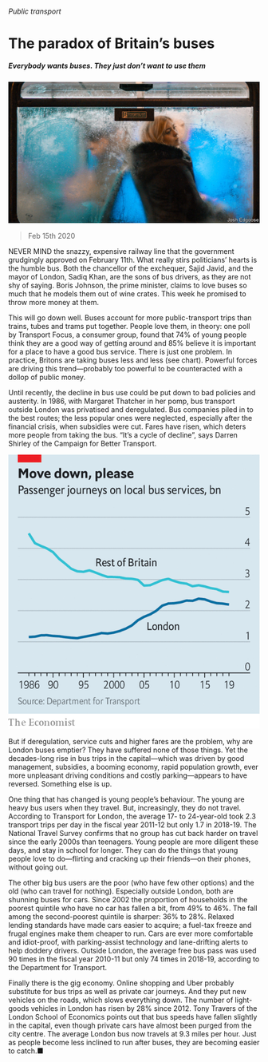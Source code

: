 ###### Public transport

# The paradox of Britain’s buses 

##### Everybody wants buses. They just don’t want to use them 

![image](images/20200215_BRP003_1.jpg) 

> Feb 15th 2020 

NEVER MIND the snazzy, expensive railway line that the government grudgingly approved on February 11th. What really stirs politicians’ hearts is the humble bus. Both the chancellor of the exchequer, Sajid Javid, and the mayor of London, Sadiq Khan, are the sons of bus drivers, as they are not shy of saying. Boris Johnson, the prime minister, claims to love buses so much that he models them out of wine crates. This week he promised to throw more money at them.

This will go down well. Buses account for more public-transport trips than trains, tubes and trams put together. People love them, in theory: one poll by Transport Focus, a consumer group, found that 74% of young people think they are a good way of getting around and 85% believe it is important for a place to have a good bus service. There is just one problem. In practice, Britons are taking buses less and less (see chart). Powerful forces are driving this trend—probably too powerful to be counteracted with a dollop of public money.


Until recently, the decline in bus use could be put down to bad policies and austerity. In 1986, with Margaret Thatcher in her pomp, bus transport outside London was privatised and deregulated. Bus companies piled in to the best routes; the less popular ones were neglected, especially after the financial crisis, when subsidies were cut. Fares have risen, which deters more people from taking the bus. “It’s a cycle of decline”, says Darren Shirley of the Campaign for Better Transport.

![image](images/20200215_BRC151_0.png) 


But if deregulation, service cuts and higher fares are the problem, why are London buses emptier? They have suffered none of those things. Yet the decades-long rise in bus trips in the capital—which was driven by good management, subsidies, a booming economy, rapid population growth, ever more unpleasant driving conditions and costly parking—appears to have reversed. Something else is up.

One thing that has changed is young people’s behaviour. The young are heavy bus users when they travel. But, increasingly, they do not travel. According to Transport for London, the average 17- to 24-year-old took 2.3 transport trips per day in the fiscal year 2011-12 but only 1.7 in 2018-19. The National Travel Survey confirms that no group has cut back harder on travel since the early 2000s than teenagers. Young people are more diligent these days, and stay in school for longer. They can do the things that young people love to do—flirting and cracking up their friends—on their phones, without going out.

The other big bus users are the poor (who have few other options) and the old (who can travel for nothing). Especially outside London, both are shunning buses for cars. Since 2002 the proportion of households in the poorest quintile who have no car has fallen a bit, from 49% to 46%. The fall among the second-poorest quintile is sharper: 36% to 28%. Relaxed lending standards have made cars easier to acquire; a fuel-tax freeze and frugal engines make them cheaper to run. Cars are ever more comfortable and idiot-proof, with parking-assist technology and lane-drifting alerts to help doddery drivers. Outside London, the average free bus pass was used 90 times in the fiscal year 2010-11 but only 74 times in 2018-19, according to the Department for Transport.

Finally there is the gig economy. Online shopping and Uber probably substitute for bus trips as well as private car journeys. And they put new vehicles on the roads, which slows everything down. The number of light-goods vehicles in London has risen by 28% since 2012. Tony Travers of the London School of Economics points out that bus speeds have fallen slightly in the capital, even though private cars have almost been purged from the city centre. The average London bus now travels at 9.3 miles per hour. Just as people become less inclined to run after buses, they are becoming easier to catch.■

